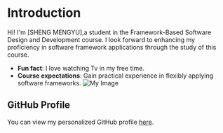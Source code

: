 # Introduction
Hi! I'm [SHENG MENGYU],a student in the Framework-Based Software Design and Development course.
I look forward to enhancing my proficiency in software framework applications through the study of this course.
- **Fun fact**: I love watching Tv in my free time.
- **Course expectations**: Gain practical experience in flexibly applying software frameworks.
![My Image](image.jpg) <!--https://github.com/user-attachments/assets/265eb585-58d8-4278-9038-7428c3239942-->
## GitHub Profile
You can view my personalized GitHub profile 
[here](https://github.com/SHENG-MENGYU).


